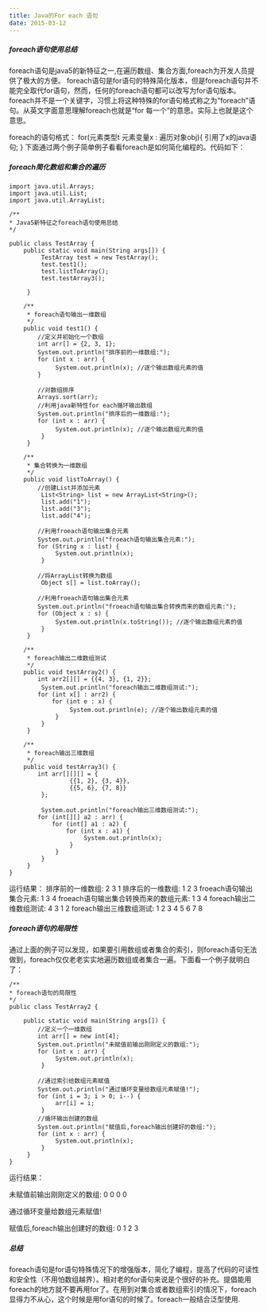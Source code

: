 ```yaml
---
title: Java的For each 语句
date: 2015-03-12
---
```


##### foreach语句使用总结
foreach语句是java5的新特征之一,在遍历数组、集合方面,foreach为开发人员提供了极大的方便。
foreach语句是for语句的特殊简化版本，但是foreach语句并不能完全取代for语句，然而，任何的foreach语句都可以改写为for语句版本。foreach并不是一个关键字，习惯上将这种特殊的for语句格式称之为“foreach”语句。从英文字面意思理解foreach也就是“for 每一个”的意思。实际上也就是这个意思。

foreach的语句格式：
for(元素类型t 元素变量x : 遍历对象obj){
     引用了x的java语句;
}
下面通过两个例子简单例子看看foreach是如何简化编程的。代码如下：
##### foreach简化数组和集合的遍历
```
import java.util.Arrays; 
import java.util.List; 
import java.util.ArrayList; 

/** 
* Java5新特征之foreach语句使用总结 
*/ 

public class TestArray { 
    public static void main(String args[]) { 
         TestArray test = new TestArray(); 
         test.test1(); 
         test.listToArray(); 
         test.testArray3(); 

     } 
    
    /** 
     * foreach语句输出一维数组
     */ 
    public void test1() { 
        //定义并初始化一个数组 
        int arr[] = {2, 3, 1}; 
        System.out.println("排序前的一维数组:"); 
        for (int x : arr) { 
             System.out.println(x); //逐个输出数组元素的值 
        } 

        //对数组排序 
        Arrays.sort(arr); 
        //利用java新特性for each循环输出数组 
        System.out.println("排序后的一维数组:"); 
        for (int x : arr) { 
             System.out.println(x); //逐个输出数组元素的值 
         } 
     } 

    /** 
     * 集合转换为一维数组 
     */ 
    public void listToArray() { 
        //创建List并添加元素 
         List<String> list = new ArrayList<String>(); 
         list.add("1"); 
         list.add("3"); 
         list.add("4"); 

        //利用froeach语句输出集合元素 
        System.out.println("froeach语句输出集合元素:"); 
        for (String x : list) { 
             System.out.println(x); 
         } 

        //将ArrayList转换为数组 
         Object s[] = list.toArray(); 

        //利用froeach语句输出集合元素 
        System.out.println("froeach语句输出集合转换而来的数组元素:"); 
        for (Object x : s) { 
             System.out.println(x.toString()); //逐个输出数组元素的值 
         } 
     } 

    /** 
     * foreach输出二维数组测试 
     */ 
    public void testArray2() { 
        int arr2[][] = {{4, 3}, {1, 2}}; 
         System.out.println("foreach输出二维数组测试:"); 
        for (int x[] : arr2) { 
            for (int e : x) { 
                 System.out.println(e); //逐个输出数组元素的值 
             } 
         } 
     } 

    /** 
     * foreach输出三维数组 
     */ 
    public void testArray3() { 
        int arr[][][] = { 
                 {{1, 2}, {3, 4}}, 
                 {{5, 6}, {7, 8}} 
         }; 

         System.out.println("foreach输出三维数组测试:"); 
        for (int[][] a2 : arr) { 
            for (int[] a1 : a2) { 
                for (int x : a1) { 
                     System.out.println(x); 
                 } 
             } 
         } 
     } 
}
```
运行结果：
排序前的一维数组: 
2 
3 
1 
排序后的一维数组:
1 
2 
3 
froeach语句输出集合元素:
1 
3 
4 
froeach语句输出集合转换而来的数组元素:
1 
3 
4 
foreach输出二维数组测试:
4
3
1
2
foreach输出三维数组测试:
1 
2 
3 
4 
5 
6 
7 
8 
 
##### foreach语句的局限性
 通过上面的例子可以发现，如果要引用数组或者集合的索引，则foreach语句无法做到，foreach仅仅老老实实地遍历数组或者集合一遍。下面看一个例子就明白了：
```
/** 
* foreach语句的局限性 
*/ 
public class TestArray2 { 

    public static void main(String args[]) { 
        //定义一个一维数组 
        int arr[] = new int[4]; 
        System.out.println("未赋值前输出刚刚定义的数组:"); 
        for (int x : arr) { 
             System.out.println(x); 
         } 

        //通过索引给数组元素赋值 
        System.out.println("通过循环变量给数组元素赋值!"); 
        for (int i = 3; i > 0; i--) { 
             arr[i] = i; 
         } 
        //循环输出创建的数组 
        System.out.println("赋值后,foreach输出创建好的数组:"); 
        for (int x : arr) { 
             System.out.println(x); 
         } 
     } 
}
```
运行结果：
 
未赋值前输出刚刚定义的数组:
0 
0 
0 
0 

通过循环变量给数组元素赋值!

赋值后,foreach输出创建好的数组:
0 
1 
2 
3 
 
##### 总结
 
foreach语句是for语句特殊情况下的增强版本，简化了编程，提高了代码的可读性和安全性（不用怕数组越界）。相对老的for语句来说是个很好的补充。提倡能用foreach的地方就不要再用for了。在用到对集合或者数组索引的情况下，foreach显得力不从心，这个时候是用for语句的时候了。foreach一般结合泛型使用.